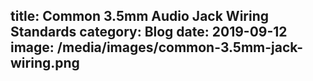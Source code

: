 title: Common 3.5mm Audio Jack Wiring Standards
category: Blog
date: 2019-09-12
image: /media/images/common-3.5mm-jack-wiring.png
---
